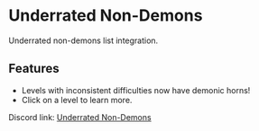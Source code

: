 # Underrated Non-Demons

Underrated non-demons list integration.

## Features

- Levels with inconsistent difficulties now have demonic horns!
- Click on a level to learn more.

Discord link: [Underrated Non-Demons](https://discord.gg/RnPbkWV6dr)
